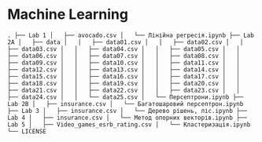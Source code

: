 # Machine Learning
`.
├── Lab 1
│   ├── avocado.csv
│   └── Лінійна регресія.ipynb
├── Lab 2A
│   ├── data
│   │   ├── data01.csv
│   │   ├── data02.csv
│   │   ├── data03.csv
│   │   ├── data04.csv
│   │   ├── data05.csv
│   │   ├── data06.csv
│   │   ├── data07.csv
│   │   ├── data08.csv
│   │   ├── data09.csv
│   │   ├── data10.csv
│   │   ├── data11.csv
│   │   ├── data12.csv
│   │   ├── data13.csv
│   │   ├── data14.csv
│   │   ├── data15.csv
│   │   ├── data16.csv
│   │   ├── data17.csv
│   │   ├── data18.csv
│   │   ├── data19.csv
│   │   ├── data20.csv
│   │   ├── data21.csv
│   │   ├── data22.csv
│   │   ├── data23.csv
│   │   ├── data24.csv
│   │   └── data25.csv
│   └── Персептрони.ipynb
├── Lab 2B
│   ├── insurance.csv
│   └── Багатошаровий персептрон.ipynb
├── Lab 3
│   ├── insurance.csv
│   └── Дерево рішень, ліс.ipynb
├── Lab 4
│   ├── insurance.csv
│   └── Метод опорних векторів.ipynb
├── Lab 5
│   ├── Video_games_esrb_rating.csv
│   └── Кластеризація.ipynb
└── LICENSE`